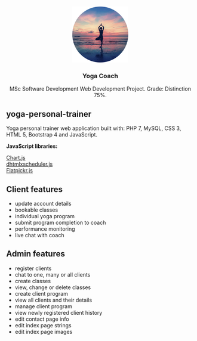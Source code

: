 <p align="center">
  <img src="https://github.com/davidgrech/yoga-coach/blob/master/images/circlefour.jpg" width="150" height="150">
</p>


<h3 align="center">Yoga Coach</h3>

<p align="center">
  MSc Software Development Web Development Project. Grade: Distinction 75%. 
</p>


## yoga-personal-trainer

Yoga personal trainer web application built with: PHP 7, MySQL, CSS 3, HTML 5, Bootstrap 4 and JavaScript.
  
**JavaScript libraries:**

[Chart.js](https://github.com/chartjs/Chart.js)  
[dhtmlxscheduler.js]( https://dhtmlx.com/docs/products/dhtmlxScheduler/)  
[Flatpickr.js]( https://github.com/flatpickr/flatpickr)  

## Client features  

 - update account details
 - bookable classes 
 - individual yoga program
 - submit program completion to coach
 - performance monitoring 
 - live chat with coach
 
## Admin features  

 - register clients
 - chat to one, many or all clients
 - create classes
 - view, change or delete classes
 - create client program
 - view all clients and their details
 - manage client program
 - view newly registered client history
 - edit contact page info
 - edit index page strings
 - edit index page images


